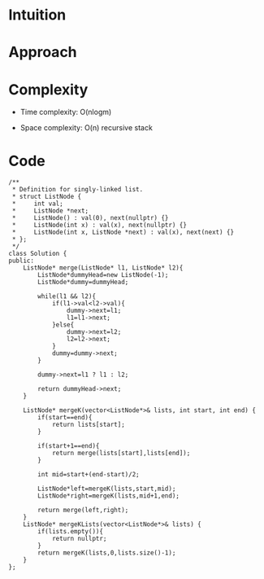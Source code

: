 # Intuition
<!-- Describe your first thoughts on how to solve this problem. -->

# Approach
<!-- Describe your approach to solving the problem. -->

# Complexity
- Time complexity: O(nlogm)
<!-- Add your time complexity here, e.g. $$O(n)$$ -->

- Space complexity: O(n) recursive stack
<!-- Add your space complexity here, e.g. $$O(n)$$ -->

# Code
```
/**
 * Definition for singly-linked list.
 * struct ListNode {
 *     int val;
 *     ListNode *next;
 *     ListNode() : val(0), next(nullptr) {}
 *     ListNode(int x) : val(x), next(nullptr) {}
 *     ListNode(int x, ListNode *next) : val(x), next(next) {}
 * };
 */
class Solution {
public:
    ListNode* merge(ListNode* l1, ListNode* l2){
        ListNode*dummyHead=new ListNode(-1);
        ListNode*dummy=dummyHead;
        
        while(l1 && l2){
            if(l1->val<l2->val){
                dummy->next=l1;
                l1=l1->next;
            }else{
                dummy->next=l2;
                l2=l2->next;
            }
            dummy=dummy->next;
        }
        
        dummy->next=l1 ? l1 : l2;
        
        return dummyHead->next;
    }

    ListNode* mergeK(vector<ListNode*>& lists, int start, int end) {
        if(start==end){
            return lists[start];
        }
        
        if(start+1==end){
            return merge(lists[start],lists[end]);
        }
        
        int mid=start+(end-start)/2;
        
        ListNode*left=mergeK(lists,start,mid);
        ListNode*right=mergeK(lists,mid+1,end);
        
        return merge(left,right);
    }
    ListNode* mergeKLists(vector<ListNode*>& lists) {
        if(lists.empty()){
            return nullptr;
        }
        return mergeK(lists,0,lists.size()-1);
    }
};
```
